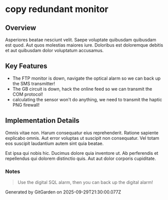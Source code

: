 # copy redundant monitor

## Overview
Asperiores beatae nesciunt velit. Saepe voluptate quibusdam quibusdam est quod. Aut quos molestias maiores iure. Doloribus est doloremque debitis et aut quibusdam dolor voluptatum accusamus.

## Key Features
- The FTP monitor is down, navigate the optical alarm so we can back up the SMS transmitter!
- The GB circuit is down, hack the online feed so we can transmit the COM protocol!
- calculating the sensor won't do anything, we need to transmit the haptic PNG firewall!

## Implementation Details
Omnis vitae non. Harum consequatur eius reprehenderit. Ratione sapiente explicabo omnis. Aut error voluptas ut suscipit non consequatur. Vel totam eos suscipit laudantium autem sint quia beatae.
 Est ipsa qui nobis hic. Ducimus dolore quia inventore ut. Ab perferendis et repellendus qui dolorem distinctio quis. Aut aut dolor corporis cupiditate.

### Notes
> Use the digital SQL alarm, then you can back up the digital alarm!

Generated by GitGarden on 2025-09-29T21:30:00.077Z